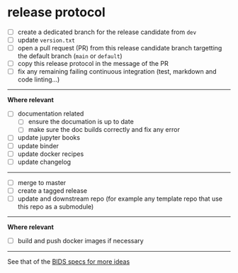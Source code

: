 # release protocol

- [ ] create a dedicated branch for the release candidate from `dev`
- [ ] update `version.txt`
- [ ] open a pull request (PR) from this release candidate branch targetting the default branch (`main` or `default`)
- [ ] copy this release protocol in the message of the PR
- [ ] fix any remaining failing continuous integration (test, markdown and code linting...)

---

**Where relevant**

- [ ] documentation related
  - [ ] ensure the documation is up to date
  - [ ] make sure the doc builds correctly and fix any error
- [ ] update jupyter books
- [ ] update binder
- [ ] update docker recipes
- [ ] update changelog

---

- [ ] merge to master
- [ ] create a tagged release
- [ ] update and downstream repo (for example any template repo that use this repo as a submodule)

---

**Where relevant**

- [ ] build and push docker images if necessary

---

See that of the [BIDS specs for more ideas](https://github.com/bids-standard/bids-specification/blob/master/Release_Protocol.md)

